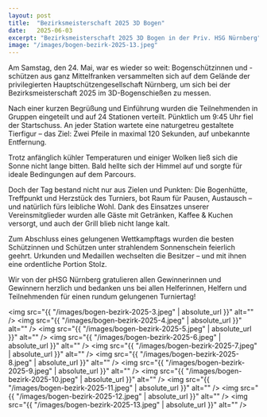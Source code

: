 ```yaml
---
layout: post
title:  "Bezirksmeisterschaft 2025 3D Bogen"
date:   2025-06-03
excerpt: "Bezirksmeisterschaft 2025 3D Bogen in der Priv. HSG Nürnberg"
image: "/images/bogen-bezirk-2025-13.jpeg"
---
```


Am Samstag, den 24. Mai, war es wieder so weit: Bogenschützinnen und -schützen aus ganz Mittelfranken versammelten sich auf dem Gelände der privilegierten Hauptschützengesellschaft Nürnberg, um sich bei der Bezirksmeisterschaft 2025 im 3D-Bogenschießen zu messen.

Nach einer kurzen Begrüßung und Einführung wurden die Teilnehmenden in Gruppen eingeteilt und auf 24 Stationen verteilt. Pünktlich um 9:45 Uhr fiel der Startschuss. An jeder Station wartete eine naturgetreu gestaltete Tierfigur – das Ziel: Zwei Pfeile in maximal 120 Sekunden, auf unbekannte Entfernung.

Trotz anfänglich kühler Temperaturen und einiger Wolken ließ sich die Sonne nicht lange bitten. Bald hellte sich der Himmel auf und sorgte für ideale Bedingungen auf dem Parcours.

Doch der Tag bestand nicht nur aus Zielen und Punkten: Die Bogenhütte, Treffpunkt und Herzstück des Turniers, bot Raum für Pausen, Austausch – und natürlich fürs leibliche Wohl. Dank des Einsatzes unserer Vereinsmitglieder wurden alle Gäste mit Getränken, Kaffee & Kuchen versorgt, und auch der Grill blieb nicht lange kalt.

Zum Abschluss eines gelungenen Wettkampftags wurden die besten Schützinnen und Schützen unter strahlendem Sonnenschein feierlich geehrt. Urkunden und Medaillen wechselten die Besitzer – und mit ihnen eine ordentliche Portion Stolz.

Wir von der pHSG Nürnberg gratulieren allen Gewinnerinnen und Gewinnern herzlich und bedanken uns bei allen Helferinnen, Helfern und Teilnehmenden für einen rundum gelungenen Turniertag!

<span class="image fit"><img src="{{ "/images/bogen-bezirk-2025-3.jpeg" | absolute_url }}" alt="" /></span>
<span class="image fit"><img src="{{ "/images/bogen-bezirk-2025-4.jpeg" | absolute_url }}" alt="" /></span>
<span class="image fit"><img src="{{ "/images/bogen-bezirk-2025-5.jpeg" | absolute_url }}" alt="" /></span>
<span class="image fit"><img src="{{ "/images/bogen-bezirk-2025-6.jpeg" | absolute_url }}" alt="" /></span>
<span class="image fit"><img src="{{ "/images/bogen-bezirk-2025-7.jpeg" | absolute_url }}" alt="" /></span>
<span class="image fit"><img src="{{ "/images/bogen-bezirk-2025-8.jpeg" | absolute_url }}" alt="" /></span>
<span class="image fit"><img src="{{ "/images/bogen-bezirk-2025-9.jpeg" | absolute_url }}" alt="" /></span>
<span class="image fit"><img src="{{ "/images/bogen-bezirk-2025-10.jpeg" | absolute_url }}" alt="" /></span>
<span class="image fit"><img src="{{ "/images/bogen-bezirk-2025-11.jpeg" | absolute_url }}" alt="" /></span>
<span class="image fit"><img src="{{ "/images/bogen-bezirk-2025-12.jpeg" | absolute_url }}" alt="" /></span>
<span class="image fit"><img src="{{ "/images/bogen-bezirk-2025-13.jpeg" | absolute_url }}" alt="" /></span>